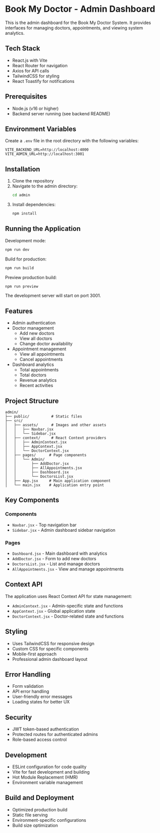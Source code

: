 # Book My Doctor - Admin Dashboard

This is the admin dashboard for the Book My Doctor System. It provides interfaces for managing doctors, appointments, and viewing system analytics.

## Tech Stack

- React.js with Vite
- React Router for navigation
- Axios for API calls
- TailwindCSS for styling
- React Toastify for notifications

## Prerequisites

- Node.js (v16 or higher)
- Backend server running (see backend README)

## Environment Variables

Create a `.env` file in the root directory with the following variables:

```env
VITE_BACKEND_URL=http://localhost:4000
VITE_ADMIN_URL=http://localhost:3001
```

## Installation

1. Clone the repository
2. Navigate to the admin directory:
   ```bash
   cd admin
   ```
3. Install dependencies:
   ```bash
   npm install
   ```

## Running the Application

Development mode:
```bash
npm run dev
```

Build for production:
```bash
npm run build
```

Preview production build:
```bash
npm run preview
```

The development server will start on port 3001.

## Features

- Admin authentication
- Doctor management
  - Add new doctors
  - View all doctors
  - Change doctor availability
- Appointment management
  - View all appointments
  - Cancel appointments
- Dashboard analytics
  - Total appointments
  - Total doctors
  - Revenue analytics
  - Recent activities

## Project Structure

```
admin/
├── public/          # Static files
├── src/
│   ├── assets/      # Images and other assets
│   │   ├── Navbar.jsx
│   │   └── Sidebar.jsx
│   ├── context/     # React Context providers
│   │   ├── AdminContext.jsx
│   │   ├── AppContext.jsx
│   │   └── DoctorContext.jsx
│   ├── pages/      # Page components
│   │   └── Admin/
│   │       ├── AddDoctor.jsx
│   │       ├── AllAppointments.jsx
│   │       ├── Dashboard.jsx
│   │       └── DoctorsList.jsx
│   ├── App.jsx     # Main application component
│   └── main.jsx    # Application entry point
```

## Key Components

### Components
- `Navbar.jsx` - Top navigation bar
- `Sidebar.jsx` - Admin dashboard sidebar navigation

### Pages
- `Dashboard.jsx` - Main dashboard with analytics
- `AddDoctor.jsx` - Form to add new doctors
- `DoctorsList.jsx` - List and manage doctors
- `AllAppointments.jsx` - View and manage appointments

## Context API

The application uses React Context API for state management:
- `AdminContext.jsx` - Admin-specific state and functions
- `AppContext.jsx` - Global application state
- `DoctorContext.jsx` - Doctor-related state and functions

## Styling

- Uses TailwindCSS for responsive design
- Custom CSS for specific components
- Mobile-first approach
- Professional admin dashboard layout

## Error Handling

- Form validation
- API error handling
- User-friendly error messages
- Loading states for better UX

## Security

- JWT token-based authentication
- Protected routes for authenticated admins
- Role-based access control

## Development

- ESLint configuration for code quality
- Vite for fast development and building
- Hot Module Replacement (HMR)
- Environment variable management

## Build and Deployment

- Optimized production build
- Static file serving
- Environment-specific configurations
- Build size optimization

